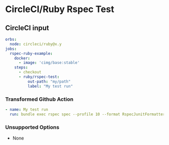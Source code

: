 # CircleCI/Ruby Rspec Test

## CircleCI input

```yaml
orbs:
  node: circleci/ruby@x.y
jobs:
  rspec-ruby-example:
    docker:
      - image: 'cimg/base:stable'
    steps:
      - checkout
      - ruby/rspec-test:
          out-path: "my/path"
          label: "My test run"
```

### Transformed Github Action

```yaml
- name: My test run
  run: bundle exec rspec spec --profile 10 --format RspecJunitFormatter --out my/path/results.xml --format progress
```

### Unsupported Options

- None
